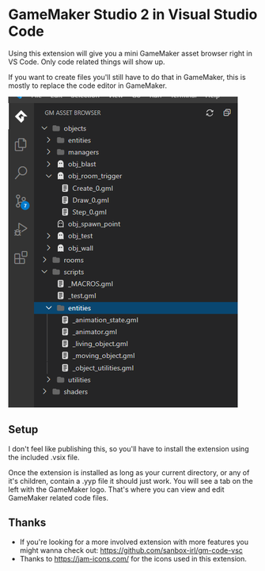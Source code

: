 # GameMaker Studio 2 in Visual Studio Code

Using this extension will give you a mini GameMaker asset browser right in VS Code. Only code related things will show up.

If you want to create files you'll still have to do that in GameMaker, this is mostly to replace the code editor in GameMaker.

![Getting Started](./images/readme/example.png)

## Setup

I don't feel like publishing this, so you'll have to install the extension using the included .vsix file.

Once the extension is installed as long as your current directory, or any of it's children, contain a .yyp file it should just work. You will see a tab on the left with the GameMaker logo. That's where you can view and edit GameMaker related code files.

## Thanks

* If you're looking for a more involved extension with more features you might wanna check out: https://github.com/sanbox-irl/gm-code-vsc
* Thanks to https://jam-icons.com/ for the icons used in this extension.
